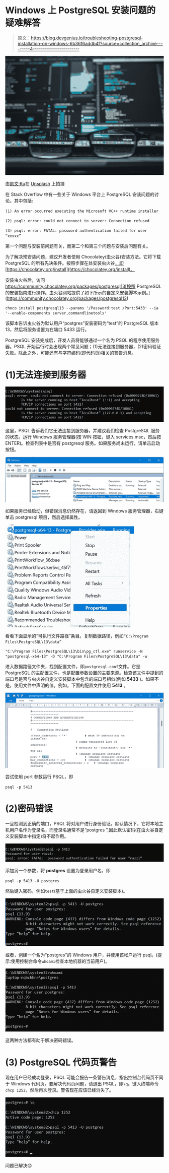 # Windows 上 PostgreSQL 安装问题的疑难解答

> 原文：<https://blog.devgenius.io/troubleshooting-postgresql-installation-on-windows-6b36f6addb4f?source=collection_archive---------4----------------------->

![](img/e515d640c6001aea020f21cb781c131b.png)

由[凯文·Ku](https://unsplash.com/@ikukevk?utm_source=medium&utm_medium=referral)在 [Unsplash](https://unsplash.com?utm_source=medium&utm_medium=referral) 上拍摄

在 Stack Overflow 中有一些关于 Windows 平台上 PostgreSQL 安装问题的讨论。其中包括:

`(1) An error occurred executing the Microsoft VC++ runtime installer`

`(2) psql: error: could not connect to server: Connection refused`

`(3) psql: error: FATAL: password authentication failed for user “xxxxx”`

第一个问题与安装前问题有关，而第二个和第三个问题与安装后问题有关。

为了解决预安装问题，建议开发者使用 Chocolatey(虫火谷)安装方法。它将下载 PostgreSQL 的所有先决条件。按照步骤在处安装虫火谷[，即](https://chocolatey.org/install)[https://chocolatey.org/install](https://chocolatey.org/install)。

安装虫火谷后，访问 https://community.chocolatey.org/packages/postgresql13[按照 PostgreSQL 的安装指南进行操作。虫火谷网站提供了如下所示的自定义安装脚本示例。](https://community.chocolatey.org/packages/postgresql13)

```
choco install postgresql13 --params '/Password:test /Port:5433' --ia '--enable-components server,commandlinetools'
```

该脚本告诉虫火谷为默认用户“postgres”安装密码为“test”的 PostgreSQL 版本 13，然后将服务设置为在端口 5433 运行。

PostgreSQL 安装完成后，开发人员将能够通过一个名为 PSQL 的程序使用服务器。PSQL 开始运行时会出现两个常见问题；(1)无法连接到服务器，(2)密码验证失败。除此之外，可能还有与字符编码(即代码页)相关的警告消息。

# (1)无法连接到服务器

![](img/b6a3896a9d6f7c0606f40eff34ce3068.png)

这里，PSQL 告诉我们它无法连接到服务器，并建议我们检查 PostgreSQL 服务的状态。运行 Windows 服务管理器(按 WIN 按钮，键入 services.msc，然后按 ENTER)。检查列表中是否有 postgresql 服务。如果服务尚未运行，请单击启动按钮。

![](img/7f225f7fc681af65beb350bd019d6582.png)

如果服务已经启动，但错误消息仍然存在，请返回到 Windows 服务管理器，右键单击 postgresql 项目，然后选择属性。

![](img/332181b590461a19b85b63c60f596904.png)

看看下面显示的“可执行文件路径”条目。复制数据路径，例如`“C:\Program Files\PostgreSQL\13\data”`

```
"C:\Program Files\PostgreSQL\13\bin\pg_ctl.exe" runservice -N "postgresql-x64-13" -D "C:\Program Files\PostgreSQL\13\data" -w
```

进入数据路径文件夹，找到配置文件，即`postgresql.conf`文件。它是 PostgreSQL 的主配置文件，也是配置参数设置的主要来源。检查该文件中提到的端口号是否与虫火谷自定义安装脚本中包含的端口号相似(例如 **5433** )。如果不是，使用文件中声明的值。例如，下面的配置文件使用 **5413** 。

![](img/55fe3d1f8318535196bd6e41ed761169.png)

尝试使用 port 参数运行 PSQL，即

`psql -p 5413`

# (2)密码错误

一旦检测到正确的端口，PSQL 将对用户进行身份验证。默认情况下，它将本地主机用户名作为登录名，而登录名通常不是“postgres ”,因此默认密码(在虫火谷自定义安装脚本中指定)将不起作用。

![](img/f220d5cb1e1b304bdad711682d4ffe12.png)

添加另一个参数，将 **postgres** 设置为登录用户名，即

`psql -p 5413 -U postgres`

然后键入密码，例如`test`(基于上面的虫火谷自定义安装脚本)。

![](img/d87e992917578920b6738c14af733edf.png)

或者，创建一个名为“postgres”的 Windows 用户，并使用该帐户运行 psql。(提示:使用控制台命令`whoami`检查本地机器的当前用户)。

![](img/ab055f69c9d5233a1b779bbafa1394a0.png)

这两种方法都有助于解决密码错误。

# (3) PostgreSQL 代码页警告

现在用户已经成功登录，PSQL 可能会报告一条警告消息，指出控制台代码页不同于 Windows 代码页。要解决代码页问题，请退出 PSQL，即`\q`。键入终端命令`chcp 1252`，然后再次登录。警告现在应该已经消失了。

![](img/318a2e97af48025956a997cfb772af18.png)

问题已解决😊